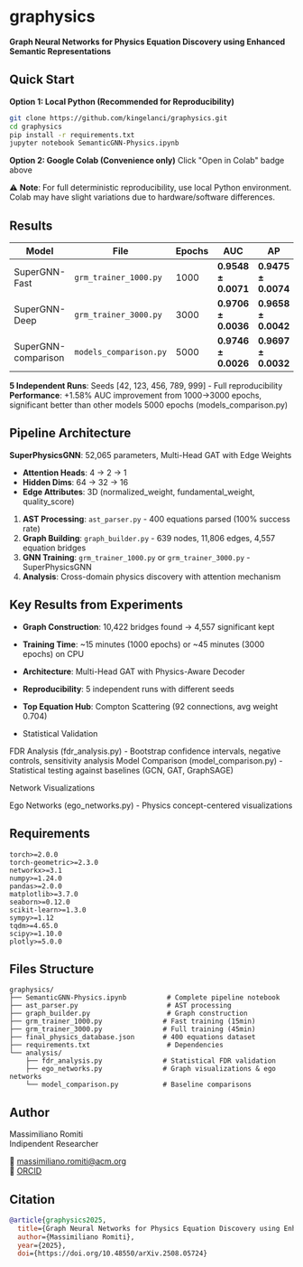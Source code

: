 # graphysics

**Graph Neural Networks for Physics Equation Discovery using Enhanced Semantic Representations**

## Quick Start

**Option 1: Local Python (Recommended for Reproducibility)**
```bash
git clone https://github.com/kingelanci/graphysics.git
cd graphysics
pip install -r requirements.txt
jupyter notebook SemanticGNN-Physics.ipynb
```

**Option 2: Google Colab (Convenience only)**
Click "Open in Colab" badge above

⚠️ **Note**: For full deterministic reproducibility, use local Python environment. Colab may have slight variations due to hardware/software differences.

## Results

| Model | File | Epochs | AUC | AP |
|-------|------|--------|-----|-----|
| SuperGNN-Fast       | `grm_trainer_1000.py`  | 1000 | **0.9548 ± 0.0071** | **0.9475 ± 0.0074** |
| SuperGNN-Deep       | `grm_trainer_3000.py`  | 3000 | **0.9706 ± 0.0036** | **0.9658 ± 0.0042** |
| SuperGNN-comparison | `models_comparison.py` | 5000 | **0.9746 ± 0.0026** | **0.9697 ± 0.0032** |

**5 Independent Runs**: Seeds [42, 123, 456, 789, 999] - Full reproducibility  
**Performance**: +1.58% AUC improvement from 1000→3000 epochs, significant better than other models 5000 epochs (models_comparison.py)

## Pipeline Architecture
**SuperPhysicsGNN**: 52,065 parameters, Multi-Head GAT with Edge Weights
- **Attention Heads**: 4 → 2 → 1  
- **Hidden Dims**: 64 → 32 → 16
- **Edge Attributes**: 3D (normalized_weight, fundamental_weight, quality_score)

1. **AST Processing**: `ast_parser.py` - 400 equations parsed (100% success rate)
2. **Graph Building**: `graph_builder.py` - 639 nodes, 11,806 edges, 4,557 equation bridges  
3. **GNN Training**: `grm_trainer_1000.py` or `grm_trainer_3000.py` - SuperPhysicsGNN
4. **Analysis**: Cross-domain physics discovery with attention mechanism

## Key Results from Experiments
- **Graph Construction**: 10,422 bridges found → 4,557 significant kept
- **Training Time**: ~15 minutes (1000 epochs) or ~45 minutes (3000 epochs) on CPU
- **Architecture**: Multi-Head GAT with Physics-Aware Decoder
- **Reproducibility**: 5 independent runs with different seeds
- **Top Equation Hub**: Compton Scattering (92 connections, avg weight 0.704)

- Statistical Validation

FDR Analysis (fdr_analysis.py) - Bootstrap confidence intervals, negative controls, sensitivity analysis
Model Comparison (model_comparison.py) - Statistical testing against baselines (GCN, GAT, GraphSAGE)

Network Visualizations

Ego Networks (ego_networks.py) - Physics concept-centered visualizations

## Requirements

```
torch>=2.0.0
torch-geometric>=2.3.0  
networkx>=3.1
numpy>=1.24.0
pandas>=2.0.0
matplotlib>=3.7.0
seaborn>=0.12.0
scikit-learn>=1.3.0
sympy>=1.12
tqdm>=4.65.0
scipy>=1.10.0
plotly>=5.0.0
```

## Files Structure
```
graphysics/
├── SemanticGNN-Physics.ipynb          # Complete pipeline notebook
├── ast_parser.py                      # AST processing
├── graph_builder.py                   # Graph construction  
├── grm_trainer_1000.py               # Fast training (15min)
├── grm_trainer_3000.py               # Full training (45min)
├── final_physics_database.json       # 400 equations dataset
├── requirements.txt                   # Dependencies
└── analysis/
    ├── fdr_analysis.py               # Statistical FDR validation
    ├── ego_networks.py               # Graph visualizations & ego networks
    └── model_comparison.py           # Baseline comparisons
```

## Author
Massimiliano Romiti  
Indipendent Researcher
 
📧 massimiliano.romiti@acm.org  
🔗 [ORCID](https://orcid.org/0009-0004-7264-9703)

## Citation
```bibtex
@article{graphysics2025,
  title={Graph Neural Networks for Physics Equation Discovery using Enhanced Semantic Representations},
  author={Massimiliano Romiti},
  year={2025},
  doi={https://doi.org/10.48550/arXiv.2508.05724}
```
